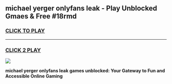 
## michael yerger onlyfans leak - Play Unblocked Gmaes & Free #18rmd
<h3>
<a href="https://premium.freeplayer.one?title=michael_yerger_onlyfans_leak&ref=03M">CLICK TO PLAY</a></h3>
<hr>

<h3>
<a href="https://premium.freeplayer.one?title=michael_yerger_onlyfans_leak&ref=03M">CLICK 2 PLAY</a>
  
</h3>

<a href="https://premium.freeplayer.one?title=michael_yerger_onlyfans_leak&ref=03M"><img src="https://clearcache.store/games.png"></a>


**michael yerger onlyfans leak games unblocked: Your Gateway to Fun and Accessible Online Gaming**
